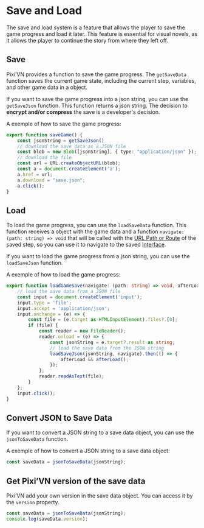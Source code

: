 # Save and Load

The save and load system is a feature that allows the player to save the game progress and load it later. This feature is essential for visual novels, as it allows the player to continue the story from where they left off.

## Save

Pixi’VN provides a function to save the game progress. The `getSaveData` function saves the current game state, including the current step, variables, and other game data in a object.

If you want to save the game progress into a json string, you can use the `getSaveJson` function. This function returns a json string. The decision to **encrypt and/or compress** the save is a developer's decision.

A exemple of how to save the game progress:

```typescript
export function saveGame() {
    const jsonString = getSaveJson()
    // download the save data as a JSON file
    const blob = new Blob([jsonString], { type: "application/json" });
    // download the file
    const url = URL.createObjectURL(blob);
    const a = document.createElement('a');
    a.href = url;
    a.download = "save.json";
    a.click();
}
```

## Load

To load the game progress, you can use the `loadSaveData` function. This function receives a object with the game data and a function `navigate: (path: string) => void` that will be called with the [URL Path or Route](/start/interface.md#what-is-the-url-path-and-routes) of the saved step, so you can use it to navigate to the saved [Interface](/start/interface#navigateswitch-between-interface-screens).

If you want to load the game progress from a json string, you can use the `loadSaveJson` function.

A exemple of how to load the game progress:

```typescript
export function loadGameSave(navigate: (path: string) => void, afterLoad?: () => void) {
    // load the save data from a JSON file
    const input = document.createElement('input');
    input.type = 'file';
    input.accept = 'application/json';
    input.onchange = (e) => {
        const file = (e.target as HTMLInputElement).files?.[0];
        if (file) {
            const reader = new FileReader();
            reader.onload = (e) => {
                const jsonString = e.target?.result as string;
                // load the save data from the JSON string
                loadSaveJson(jsonString, navigate).then(() => {
                    afterLoad && afterLoad();
                });
            };
            reader.readAsText(file);
        }
    };
    input.click();
}
```

## Convert JSON to Save Data

If you want to convert a JSON string to a save data object, you can use the `jsonToSaveData` function.

A exemple of how to convert a JSON string to a save data object:

```typescript
const saveData = jsonToSaveData(jsonString);
```

## Get Pixi’VN version of the save data

Pixi’VN add your own version in the save data object. You can access it by the `version` property.

```typescript
const saveData = jsonToSaveData(jsonString);
console.log(saveData.version);
```

<!-- TODO IndexedDB option -->